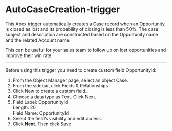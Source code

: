 # AutoCaseCreation-trigger

This Apex trigger automatically creates a Case record when an Opportunity is closed as lost and its probability of closing is less than 50%. 
The case subject and description are constructed based on the Opportunity name and the related Account name.

This can be useful for your sales team to follow up on lost opportunities and improve their win rate.

-----

Before using this trigger you need to create custom field OpportunityId:
1. From the Object Manager page, select an object Case.
4. From the sidebar, click Fields & Relationships.
5. Click New to create a custom field.
6. Choose a data type as Text. Click Next.
7. Field Label: OpportunityId </br>
   Length: 20 </br>
   Field Name: OpportunityId
8. Select the field’s visibility and edit access.
9. Click <b>Next</b>. Then click Save
